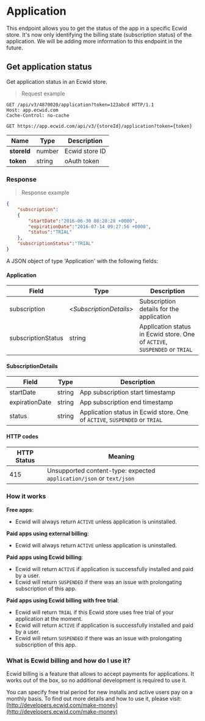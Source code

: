# Application

This endpoint allows you to get the status of the app in a specific Ecwid store. It's now only identifying the billing state (subscription status) of the application. We will be adding more information to this endpoint in the future.

## Get application status 

Get application status in an Ecwid store.

> Request example

```http
GET /api/v3/4870020/application?token=123abcd HTTP/1.1
Host: app.ecwid.com
Cache-Control: no-cache
```

`GET https://app.ecwid.com/api/v3/{storeId}/application?token={token}`

Name | Type    | Description
---- | ------- | --------------
**storeId** |  number | Ecwid store ID
**token** |  string | oAuth token

### Response

> Response example

```json
{
	"subscription":
	{
		"startDate":"2016-06-30 08:28:28 +0000",
		"expirationDate":"2016-07-14 09:27:56 +0000",
		"status":"TRIAL"
	},
	"subscriptionStatus":"TRIAL"
}
```

A JSON object of type 'Application' with the following fields:

#### Application

Field | Type | Description
------| ------| -----------
subscription | \<*SubscriptionDetails*\> | Subscription details for the application
subscriptionStatus | string | Application status in Ecwid store. One of `ACTIVE`, `SUSPENDED` or `TRIAL`

#### SubscriptionDetails

Field | Type | Description
------| ------| -----------
startDate | string | App subscription start timestamp
expirationDate | string | App subscription end timestamp
status | string | Application status in Ecwid store. One of `ACTIVE`, `SUSPENDED` or `TRIAL`

#### HTTP codes

HTTP Status | Meaning
------------|--------
415 | Unsupported content-type: expected `application/json` or `text/json`

### How it works


**Free apps**: 

- Ecwid will always return `ACTIVE` unless application is uninstalled. 

**Paid apps using external billing**: 

- Ecwid will always return `ACTIVE` unless application is uninstalled. 

**Paid apps using Ecwid billing**: 

- Ecwid will return `ACTIVE` if application is successfully installed and paid by a user. 
- Ecwid will return `SUSPENDED` if there was an issue with prolongating subscription of this app.

**Paid apps using Ecwid billing with free trial**: 

- Ecwid will return `TRIAL` if this Ecwid store uses free trial of your application at the moment. 
- Ecwid will return `ACTIVE` if application is successfully installed and paid by a user. 
- Ecwid will return `SUSPENDED` if there was an issue with prolongating subscription of this app.

### What is Ecwid billing and how do I use it? 

Ecwid billing is a feature that allows to accept payments for applications. It works out of the box, so no additional development is required to use it. 

You can specify free trial period for new installs and active users pay on a monthly basis. To find out more details and how to use it, please visit: [http://developers.ecwid.com/make-money](http://developers.ecwid.com/make-money)
